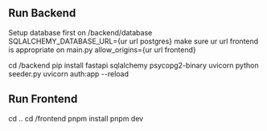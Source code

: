 ## Run Backend

Setup database first on /backend/database
SQLALCHEMY_DATABASE_URL={ur url postgres}
make sure ur url frontend is appropriate on main.py
allow_origins={ur url frontend}

cd /backend
pip install fastapi sqlalchemy psycopg2-binary uvicorn
python seeder.py
uvicorn auth:app --reload

## Run Frontend

cd ..
cd /frontend
pnpm install
pnpm dev
